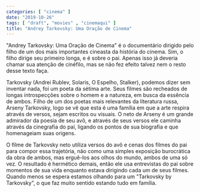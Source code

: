 ```yaml
---
categories: [ "cinema" ]
date: "2019-10-26"
tags: [ "draft", "movies" , "cinemaqui" ]
title: "Andrey Tarkovsky: Uma Oração de Cinema"
---
```

"Andrey Tarkovsky: Uma Oração de Cinema" é o documentário
dirigido pelo filho de um dos mais importantes cineasta da história do
cinema. Sim, o filho dirige seu primeiro longa, e é sobre o pai. Apenas
isso já deveria chamar sua atenção de cinéfilo, mas se não fez
efeito talvez nem o resto desse texto faça.

Tarkovsky (Andrei Rublev, Solaris, O Espelho, Stalker), podemos dizer sem
inventar nada, foi um poeta da sétima arte. Seus filmes são recheados de
longas introspecções sobre o homem e a natureza, em busca da essência
de ambos. Filho de um dos poetas mais relevantes da literatura russa,
Arseny Tarkovsky, logo se vê que esta é uma família em que a arte
respira através de versos, sejam escritos ou visuais. O neto de Arseny
é um grande admirador da poesia de seu avô, e através de seus versos
ele caminha através da cinegrafia do pai, ligando os pontos de sua
biografia e que homenageiam suas origens.

O filme de Tarkovsky neto utiliza versos do avô e cenas dos filmes
do pai para compor essa trajetória, não como uma simples exposição
burocrática da obra de ambos, mas erguê-los aos olhos do mundo, ambos de
uma só vez. O resultado é hermético demais, então ele usa entrevistas
do pai sobre momentos de sua vida enquanto estava dirigindo cada um de
seus filmes. Quando menos se espera estamos olhando para um "Tarkovsky
by Tarkovsky", o que faz muito sentido estando tudo em família.
